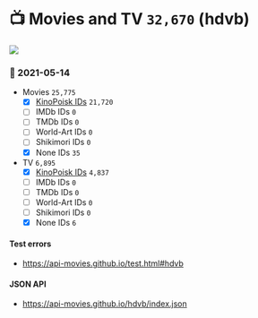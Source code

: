 # :tv: Movies and TV `32,670` (hdvb)

<a href="https://API-Movies.github.io"><img src="https://API-Movies.github.io/banner.png?cache"></a>

### :date: 2021-05-14
- Movies `25,775`
  - [x] <a href="https://API-Movies.github.io/hdvb/movie_kinopoisk_ids.json">KinoPoisk IDs</a> `21,720`
  - [ ] IMDb IDs `0`
  - [ ] TMDb IDs `0`
  - [ ] World-Art IDs `0`
  - [ ] Shikimori IDs `0`
  - [x] None IDs `35`
- TV `6,895`
  - [x] <a href="https://API-Movies.github.io/hdvb/tv_kinopoisk_ids.json">KinoPoisk IDs</a> `4,837`
  - [ ] IMDb IDs `0`
  - [ ] TMDb IDs `0`
  - [ ] World-Art IDs `0`
  - [ ] Shikimori IDs `0`
  - [x] None IDs `6`
#### Test errors
- <a href='https://api-movies.github.io/test.html#hdvb'>https://api-movies.github.io/test.html#hdvb</a>
#### JSON API
- <a href='https://api-movies.github.io/hdvb/index.json'>https://api-movies.github.io/hdvb/index.json</a>
